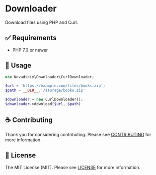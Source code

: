 # Downloader

Download files using PHP and Curl.

## ✅ Requirements

- PHP 7.0 or newer

## 🔨 Usage

```php
use Nevadskiy\Downloader\CurlDownloader;

$url = 'https://example.com/files/books.zip';
$path = __DIR__.'/storage/books.zip'

$downloader = new CurlDownloader();
$downloader->download($url, $path)
```

## ☕ Contributing

Thank you for considering contributing. Please see [CONTRIBUTING](CONTRIBUTING.md) for more information.

## 📜 License

The MIT License (MIT). Please see [LICENSE](LICENSE) for more information.
